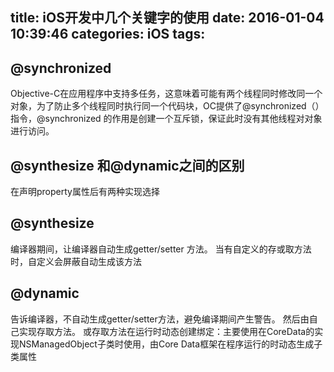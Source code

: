 title: iOS开发中几个关键字的使用
date: 2016-01-04 10:39:46
categories: iOS 
tags:
---



## @synchronized 


Objective-C在应用程序中支持多任务，这意味着可能有两个线程同时修改同一个对象，为了防止多个线程同时执行同一个代码块，OC提供了@synchronized（）指令，@synchronized 的作用是创建一个互斥锁，保证此时没有其他线程对对象进行访问。


## @synthesize 和@dynamic之间的区别

在声明property属性后有两种实现选择

## @synthesize
编译器期间，让编译器自动生成getter/setter 方法。
当有自定义的存或取方法时，自定义会屏蔽自动生成该方法

## @dynamic

告诉编译器，不自动生成getter/setter方法，避免编译期间产生警告。
然后由自己实现存取方法。
或存取方法在运行时动态创建绑定：主要使用在CoreData的实现NSManagedObject子类时使用，由Core Data框架在程序运行的时动态生成子类属性


